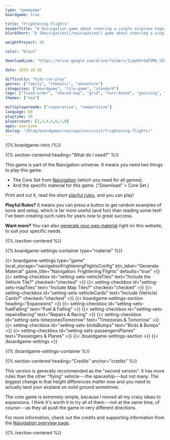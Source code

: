 ```yaml
---
type: "gamepage"
boardgame: true

title: "Frightening Flights"
headerTitle: "A Naivigation game about steering a single airplane together"
blurbShort: "A [Naivigation](/naivigation/) game about steering a single airplane together without crashing into a mountain that's surprisingly tall."

weightProject: 20

color: "black"

downloadLink: "https://drive.google.com/drive/folders/1jqob8rGmP2Mb_VIC1DzjPz1YS7r7u6T-"

date: 2025-10-26

difficulty: "kids-can-play"
genres: ["family", "thematic", "adventure"]
categories: ["boardgame", "tile-game", "standard"]
tags: ["fixed-order", "shared-map", "grid", "turn-based", "guessing", "bias", "variable-setup", "orientation", "set-collection", "high-score"]
themes: ["sea"]

multiplayermode: ["cooperative", "competitive"]
language: EN
playtime: 30
playercount: [2,3,4,5,6,7,8]
ages: everyone
devlog: "/blog/boardgames/naivigation/visit/frightening-flights/"
---
```


{{% boardgame-intro /%}}

{{% section-centered heading="What do I need?" %}}

This game is part of the Naivigation universe. It means you need two things to play this game.

* The Core Set from [Naivigation](/naivigation/) (which you need for all games).
* And the specific material for _this_ game. ("Download" > Core Set.)

Print and cut it, read the short [playful rules](rules), and you can play!

**Playful Rules?** It means you can press a button to get random examples of turns and setup, which is far more useful (and fun) than reading some text! I've been creating such rules for years now to great success.

**Want more?** You can also [generate your own material](#material) right on this website, to suit your specific needs.

{{% /section-centered %}}

{{% boardgame-settings-container type="material" %}}

{{< boardgame-settings type="game" local_storage="naivigationFrighteningFlightsConfig" btn_label="Generate Material" game_title="Naivigation: Frightening Flights" defaults="true" >}}
  {{< setting-checkbox id="setting-sets-vehicleTiles" text="Include the Vehicle Tile?" checked="checked" >}}
  {{< setting-checkbox id="setting-sets-mapTiles" text="Include Map Tiles?" checked="checked" >}}
  {{< setting-checkbox id="setting-sets-vehicleCards" text="Include (Vehicle) Cards?" checked="checked" >}}
  {{< boardgame-settings-section heading="Expansions" >}}
    {{< setting-checkbox id="setting-sets-fuelFalling" text="Fuel & Falling" >}}
    {{< setting-checkbox id="setting-sets-repairsRacing" text="Repairs & Racing" >}}
    {{< setting-checkbox id="setting-sets-timezonesTomorrow" text="Timezones & Tomorrow" >}}
    {{< setting-checkbox id="setting-sets-birdsBumps" text="Birds & Bumps" >}}
    {{< setting-checkbox id="setting-sets-passengersPlanes" text="Passengers & Planes" >}}
  {{< /boardgame-settings-section >}}
{{< /boardgame-settings >}}

{{% /boardgame-settings-container %}}

{{% section-centered heading="Credits" anchor="credits" %}}

This version is generally recommended as the "second version". It has more rules than the other "flying" vehicle---the spaceship---but not many. The biggest change is that height differences matter now and you need to actually land your airplane on solid ground sometimes.

The core game is extremely simple, because I moved all my crazy ideas to expansions. I think it's worth it to try all of them---not at the same time, of course---as they all push the game in very different directions.

For more information, check out the credits and supporting information from the [Naivigation overview page](/naivigation/).

{{% /section-centered %}}